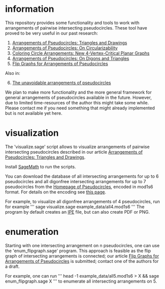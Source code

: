 # information

This repository provides some functionality and tools 
to work with arrangements of pairwise intersecting pseudocircles. 
These tool have proved to be very useful in our past research:

1. [Arrangements of Pseudocircles: Triangles and Drawings](http://doi.org/10.1007/s00454-020-00173-4)
2. [Arrangements of Pseudocircles: On Circularizability](http://doi.org/10.1007/s00454-019-00077-y)
3. [Coloring Circle Arrangements: New 4-Vertex-Critical Planar Graphs](http://arxiv.org/abs/2205.08181)
4. [Arrangements of Pseudocircles: On Digons and Triangles](http://arxiv.org/abs/2208.12110)
5. [Flip Graphs for Arrangements of Pseudocircles](https://page.math.tu-berlin.de/~scheuch/publ/forsv-fgap-eurocg23.pdf)

Also in:

6. [The unavoidable arrangements of pseudocircles](https://arxiv.org/abs/1805.10957)

We plan to make more functionality and 
the more general framework for general arrangements of pseudocircles 
available in the future. 
However, due to limited time-resources of the author
this might take some while.
Please contact me if you need something that 
might already implemented but is not available yet here.



# visualization

The 'visualize.sage' script allows to visualize arrangements of pairwise intersecting pseudocircles
 described in our article [Arrangements of Pseudocircles: Triangles and Drawings](https://link.springer.com/article/10.1007/s00454-020-00173-4).

Install [SageMath](https://www.sagemath.org/) to run the scripts.

You can download the database of all intersecting arrangements for up to 6 pseudocircles 
and all digonfree intersecting arrangements for up to 7 pseudocircles from the 
[Homepage of Pseudocircles](https://www3.math.tu-berlin.de/diskremath/pseudocircles/?show=pseudocircles),
encoded in mod1s6 format. For details on the encoding see
[this page](https://www3.math.tu-berlin.de/diskremath/pseudocircles/?show=information). 

For example, to visualize all digonfree arrangements of 4 pseudocircles, run for example
'''
sage visualize.sage example_data/all4.mod1s6
'''
The program by default creates an [IPE](https://ipe.otfried.org/) file, but can also create PDF or PNG.


# enumeration

Starting with one intersecting arrangement on n pseudocircles, 
one can use the 'enum_flipgraph.sage' program.
This approach is feasible as the flip graph of intersecting arrangements is connected;
our article 
[Flip Graphs for Arrangements of Pseudocircles](https://page.math.tu-berlin.de/~scheuch/publ/forsv-fgap-eurocg23.pdf) 
is submitted; contact one of the authors for a draft.

For example, one can run 
'''
head -1 example_data/all5.mod1s6 > X && sage enum_flipgraph.sage X
'''
to enumerate all intersecting arrangements on 5.
